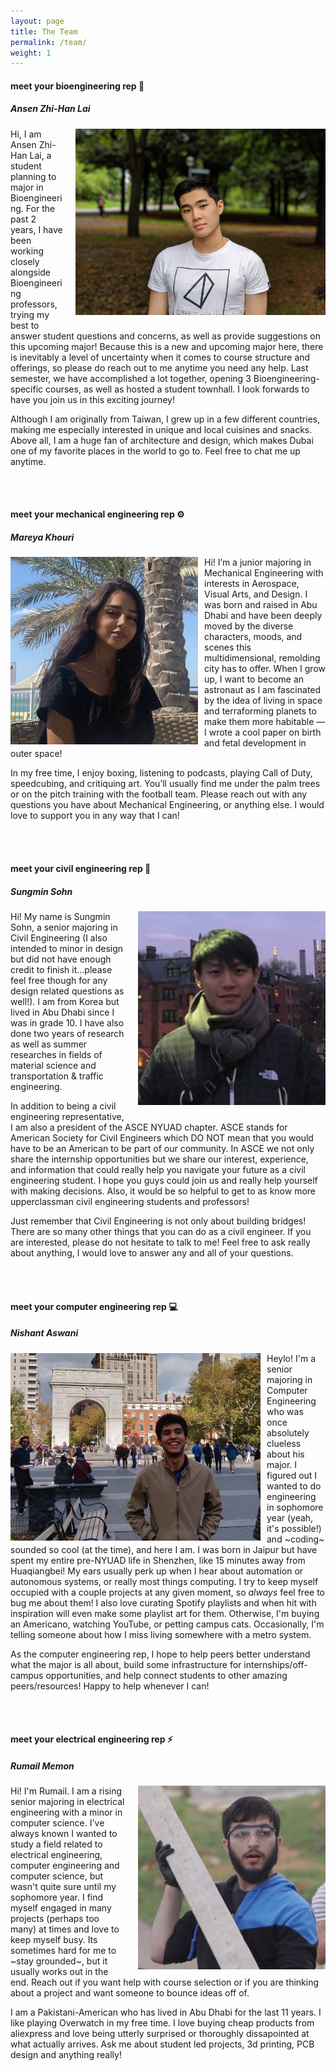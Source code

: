 ```yaml
---
layout: page
title: The Team
permalink: /team/
weight: 1
---
```


#### meet your **bioengineering** rep :syringe:
##### Ansen Zhi-Han Lai

<img style="padding-left: 20px; padding-bottom: 10px;" align="right" src="../assets/ansen.png" alt="azl" width="400"/>

Hi, I am Ansen Zhi-Han Lai, a student planning to major in Bioengineering. For the past 2 years, I have been working closely alongside Bioengineering professors, trying my best to answer student questions and concerns, as well as provide suggestions on this upcoming major! Because this is a new and upcoming major here, there is inevitably a level of uncertainty when it comes to course structure and offerings, so please do reach out to me anytime you need any help. Last semester, we have accomplished a lot together, opening 3 Bioengineering-specific courses, as well as hosted a student townhall. I look forwards to have you join us in this exciting journey!

Although I am originally from Taiwan, I grew up in a few different countries, making me especially interested in unique and local cuisines and snacks. Above all, I am a huge fan of architecture and design, which makes Dubai one of my favorite places in the world to go to. Feel free to chat me up anytime.

<br />
<br />

#### meet your **mechanical engineering** rep :gear:
##### Mareya Khouri

<img style="padding-right: 10px;" align="left" src="../assets/mareya.png" alt="mk" width="300"/>

Hi! I’m a junior majoring in Mechanical Engineering with interests in Aerospace, Visual Arts, and Design. I was born and raised in Abu Dhabi and have been deeply moved by the diverse characters, moods, and scenes this multidimensional, remolding city has to offer. When I grow up, I want to become an astronaut as I am fascinated by the idea of living in space and terraforming planets to make them more habitable — I wrote a cool paper on birth and fetal development in outer space!

In my free time, I enjoy boxing, listening to podcasts, playing Call of Duty, speedcubing, and critiquing art. You’ll usually find me under the palm trees or on the pitch training with the football team. Please reach out with any questions you have about Mechanical Engineering, or anything else. I would love to support you in any way that I can!

<br />
<br />

#### meet your **civil engineering** rep :construction:
##### Sungmin Sohn

<img style="padding-left: 20px; padding-bottom: 10px;" align="right" src="../assets/sungmin.png" alt="ss" width="300"/>

Hi! My name is Sungmin Sohn, a senior majoring in Civil Engineering (I also intended to minor in design but did not have enough credit to finish it…please feel free though for any design related questions as well!). I am from Korea but lived in Abu Dhabi since I was in grade 10. I have also done two years of research as well as summer researches in fields of material science and transportation & traffic engineering.

In addition to being a civil engineering representative, I am also a president of the ASCE NYUAD chapter. ASCE stands for American Society for Civil Engineers which DO NOT mean that you would have to be an American to be part of our community. In ASCE we not only share the internship opportunities but we share our interest, experience, and information that could really help you navigate your future as a civil engineering student. I hope you guys could join us and really help yourself with making decisions. Also, it would be so helpful to get to as know more upperclassman civil engineering students and professors!

Just remember that Civil Engineering is not only about building bridges! There are so many other things that you can do as a civil engineer. If you are interested, please do not hesitate to talk to me! Feel free to ask really about anything, I would love to answer any and all of your questions.

<br />
<br />

#### meet your **computer engineering** rep :computer:
##### Nishant Aswani

<img style="padding-right: 10px;" align="left" src="../assets/nishant.png" alt="na" width="400"/>

Heylo! I'm a senior majoring in Computer Engineering who was once absolutely clueless about his major. I figured out I wanted to do engineering in sophomore year (yeah, it's possible!) and ~coding~ sounded so cool (at the time), and here I am. I was born in Jaipur but have spent my entire pre-NYUAD life in Shenzhen, like 15 minutes away from Huaqiangbei! My ears usually perk up when I hear about automation or autonomous systems, or really most things computing. I try to keep myself occupied with a couple projects at any given moment, so *always* feel free to bug me about them! I also love curating Spotify playlists and when hit with inspiration will even make some playlist art for them. Otherwise, I'm buying an Americano, watching YouTube, or petting campus cats. Occasionally, I'm telling someone about how I miss living somewhere with a metro system.

As the computer engineering rep, I hope to help peers better understand what the major is all about, build some infrastructure for internships/off-campus opportunities, and help connect students to other amazing peers/resources! Happy to help whenever I can!

<br />
<br />

#### meet your **electrical engineering** rep :zap:
##### Rumail Memon

<img style="padding-left: 20px; padding-bottom: 10px;" align="right" src="../assets/rumail.png" alt="rm" width="300"/>

Hi! I'm Rumail. I am a rising senior majoring in electrical engineering with a minor in computer science. I've always known I wanted to study a field related to electrical engineering, computer engineering and computer science, but wasn't quite sure until my sophomore year. I find myself engaged in many projects (perhaps too many) at times and love to keep myself busy. Its sometimes hard for me to ~stay grounded~, but it usually works out in the end. Reach out if you want help with course selection or if you are thinking about a project and want someone to bounce ideas off of.

I am a Pakistani-American who has lived in Abu Dhabi for the last 11 years. I like playing Overwatch in my free time. I love buying cheap products from aliexpress and love being utterly surprised or thoroughly dissapointed at what actually arrives. Ask me about student led projects, 3d printing, PCB design and anything really! 

<br />
<br />
